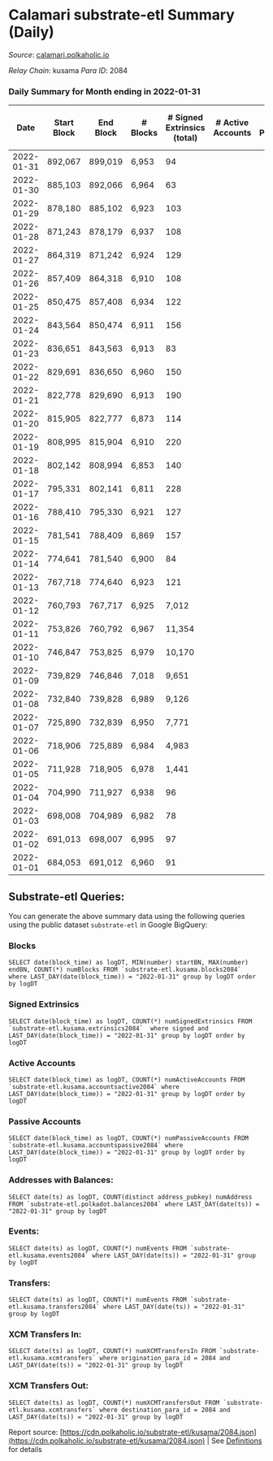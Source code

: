 # Calamari substrate-etl Summary (Daily)

_Source_: [calamari.polkaholic.io](https://calamari.polkaholic.io)

*Relay Chain*: kusama
*Para ID*: 2084



### Daily Summary for Month ending in 2022-01-31


| Date | Start Block | End Block | # Blocks | # Signed Extrinsics (total) | # Active Accounts | # Passive | # New | # Addresses with Balances | # Events | # Transfers | # XCM Transfers In | # XCM Transfers Out | Issues | 
| ---- | ----------- | --------- | -------- | --------------------------- | ----------------- | --------- | ----- | ------------------------- | -------- | ----------- | ------------------ | ------------------- | ------ |
| 2022-01-31 | 892,067 | 899,019 | 6,953 | 94 |  |  |  | 20,603 | 14,286 | 63 ($17,421.94) |   |   |  |
| 2022-01-30 | 885,103 | 892,066 | 6,964 | 63 |  |  |  | 20,596 | 14,189 | 34 ($9,533.21) |   |   |  |
| 2022-01-29 | 878,180 | 885,102 | 6,923 | 103 |  |  |  |  | 14,277 | 76 ($17,704.52) |   |   |  |
| 2022-01-28 | 871,243 | 878,179 | 6,937 | 108 |  |  |  | 20,575 | 14,311 | 74 ($313,706.71) |   |   |  |
| 2022-01-27 | 864,319 | 871,242 | 6,924 | 129 |  |  |  | 20,567 | 14,347 | 63 ($14,716.45) |   |   |  |
| 2022-01-26 | 857,409 | 864,318 | 6,910 | 108 |  |  |  |  | 14,284 | 75 ($122,780.42) |   |   |  |
| 2022-01-25 | 850,475 | 857,408 | 6,934 | 122 |  |  |  | 20,535 | 14,404 | 84 ($198,282.10) |   |   |  |
| 2022-01-24 | 843,564 | 850,474 | 6,911 | 156 |  |  |  | 20,508 | 14,492 | 105 ($17,031.52) |   |   |  |
| 2022-01-23 | 836,651 | 843,563 | 6,913 | 83 |  |  |  | 20,481 | 14,183 | 63 ($39,307.20) |   |   |  |
| 2022-01-22 | 829,691 | 836,650 | 6,960 | 150 |  |  |  | 20,466 | 14,599 | 128 ($172,681.48) |   |   |  |
| 2022-01-21 | 822,778 | 829,690 | 6,913 | 190 |  |  |  | 20,428 | 14,625 | 167 ($150,528.30) |   |   |  |
| 2022-01-20 | 815,905 | 822,777 | 6,873 | 114 |  |  |  | 20,408 | 14,240 | 74 ($199,897.79) |   |   |  |
| 2022-01-19 | 808,995 | 815,904 | 6,910 | 220 |  |  |  |  | 14,735 | 84 ($52,981.44) |   |   |  |
| 2022-01-18 | 802,142 | 808,994 | 6,853 | 140 |  |  |  | 20,365 | 14,302 | 86 ($48,115.99) |   |   |  |
| 2022-01-17 | 795,331 | 802,141 | 6,811 | 228 |  |  |  | 20,348 | 14,593 | 132 ($119,805.09) |   |   |  |
| 2022-01-16 | 788,410 | 795,330 | 6,921 | 127 |  |  |  | 20,304 | 14,389 | 81 ($41,891.36) |   |   |  |
| 2022-01-15 | 781,541 | 788,409 | 6,869 | 157 |  |  |  | 20,282 | 14,405 | 106 ($140,295.72) |   |   |  |
| 2022-01-14 | 774,641 | 781,540 | 6,900 | 84 |  |  |  | 20,260 | 14,160 | 42 ($15,480.10) |   |   |  |
| 2022-01-13 | 767,718 | 774,640 | 6,923 | 121 |  |  |  | 20,245 | 14,359 | 68 ($134,712.60) |   |   |  |
| 2022-01-12 | 760,793 | 767,717 | 6,925 | 7,012 |  |  |  | 20,230 | 35,225 | 233 ($264,665.04) |   |   |  |
| 2022-01-11 | 753,826 | 760,792 | 6,967 | 11,354 |  |  |  | 20,203 | 48,274 | 136 ($127,205.85) |   |   |  |
| 2022-01-10 | 746,847 | 753,825 | 6,979 | 10,170 |  |  |  | 20,173 | 44,643 | 65 ($74,200.58) |   |   |  |
| 2022-01-09 | 739,829 | 746,846 | 7,018 | 9,651 |  |  |  | 20,153 | 43,182 | 65 ($13,707.83) |   |   |  |
| 2022-01-08 | 732,840 | 739,828 | 6,989 | 9,126 |  |  |  | 20,114 | 41,702 | 210 ($702,976.41) |   |   |  |
| 2022-01-07 | 725,890 | 732,839 | 6,950 | 7,771 |  |  |  | 20,095 | 37,493 | 103 ($32,046.05) |   |   |  |
| 2022-01-06 | 718,906 | 725,889 | 6,984 | 4,983 |  |  |  | 20,065 | 29,395 | 138 ($165,967.52) |   |   |  |
| 2022-01-05 | 711,928 | 718,905 | 6,978 | 1,441 |  |  |  | 20,011 | 19,140 | 634 ($335,511.71) |   |   |  |
| 2022-01-04 | 704,990 | 711,927 | 6,938 | 96 |  |  |  | 19,929 | 14,206 | 61 ($109,943.71) |   |   |  |
| 2022-01-03 | 698,008 | 704,989 | 6,982 | 78 |  |  |  | 19,918 | 14,232 | 52 ($32,845.52) |   |   |  |
| 2022-01-02 | 691,013 | 698,007 | 6,995 | 97 |  |  |  | 19,915 | 14,352 | 74 ($64,449.40) |   |   |  |
| 2022-01-01 | 684,053 | 691,012 | 6,960 | 91 |  |  |  | 19,910 | 14,333 | 83 ($125,138.53) |   |   |  |

## Substrate-etl Queries:
You can generate the above summary data using the following queries using the public dataset `substrate-etl` in Google BigQuery:


### Blocks
```
SELECT date(block_time) as logDT, MIN(number) startBN, MAX(number) endBN, COUNT(*) numBlocks FROM `substrate-etl.kusama.blocks2084`  where LAST_DAY(date(block_time)) = "2022-01-31" group by logDT order by logDT
```


### Signed Extrinsics
```
SELECT date(block_time) as logDT, COUNT(*) numSignedExtrinsics FROM `substrate-etl.kusama.extrinsics2084`  where signed and LAST_DAY(date(block_time)) = "2022-01-31" group by logDT order by logDT
```


### Active Accounts
```
SELECT date(block_time) as logDT, COUNT(*) numActiveAccounts FROM `substrate-etl.kusama.accountsactive2084` where LAST_DAY(date(block_time)) = "2022-01-31" group by logDT order by logDT
```


### Passive Accounts
```
SELECT date(block_time) as logDT, COUNT(*) numPassiveAccounts FROM `substrate-etl.kusama.accountspassive2084` where LAST_DAY(date(block_time)) = "2022-01-31" group by logDT order by logDT
```


### Addresses with Balances:
```
SELECT date(ts) as logDT, COUNT(distinct address_pubkey) numAddress FROM `substrate-etl.polkadot.balances2084` where LAST_DAY(date(ts)) = "2022-01-31" group by logDT
```


### Events:
```
SELECT date(ts) as logDT, COUNT(*) numEvents FROM `substrate-etl.kusama.events2084` where LAST_DAY(date(ts)) = "2022-01-31" group by logDT
```


### Transfers:
```
SELECT date(ts) as logDT, COUNT(*) numEvents FROM `substrate-etl.kusama.transfers2084` where LAST_DAY(date(ts)) = "2022-01-31" group by logDT
```


### XCM Transfers In:
```
SELECT date(ts) as logDT, COUNT(*) numXCMTransfersIn FROM `substrate-etl.kusama.xcmtransfers` where origination_para_id = 2084 and LAST_DAY(date(ts)) = "2022-01-31" group by logDT
```


### XCM Transfers Out:
```
SELECT date(ts) as logDT, COUNT(*) numXCMTransfersOut FROM `substrate-etl.kusama.xcmtransfers` where destination_para_id = 2084 and LAST_DAY(date(ts)) = "2022-01-31" group by logDT
```



Report source: [https://cdn.polkaholic.io/substrate-etl/kusama/2084.json](https://cdn.polkaholic.io/substrate-etl/kusama/2084.json) | See [Definitions](/DEFINITIONS.md) for details
